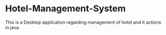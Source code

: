 # Hotel-Management-System
This is a Desktop application regarding management of hotel and it actions in java.
